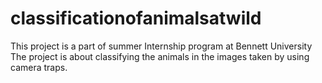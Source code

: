 # classificationofanimalsatwild
This project is a part of summer Internship program at Bennett University
The project is about classifying the animals in the images taken by using camera traps. 
